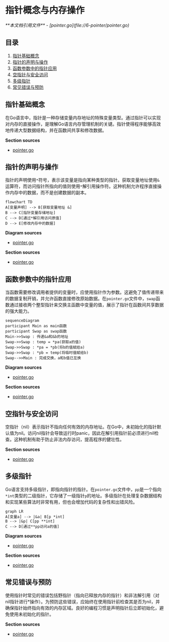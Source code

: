 # 指针概念与内存操作

<cite>
**本文档引用文件**   
- [pointer.go](file://6-pointer/pointer.go)
</cite>

## 目录
1. [指针基础概念](#指针基础概念)
2. [指针的声明与操作](#指针的声明与操作)
3. [函数参数中的指针应用](#函数参数中的指针应用)
4. [空指针与安全访问](#空指针与安全访问)
5. [多级指针](#多级指针)
6. [常见错误与预防](#常见错误与预防)

## 指针基础概念

在Go语言中，指针是一种存储变量内存地址的特殊变量类型。通过指针可以实现对内存的直接操作，是理解Go语言内存管理机制的关键。指针使得程序能够高效地传递大型数据结构，并在函数间共享和修改数据。

**Section sources**
- [pointer.go](file://6-pointer/pointer.go#L1-L43)

## 指针的声明与操作

指针的声明使用`*`符号，表示该变量是指向某种类型的指针。获取变量地址使用`&`运算符，而访问指针所指向的值则使用`*`解引用操作符。这种机制允许程序直接操作内存中的数据，而不是创建数据的副本。

```mermaid
flowchart TD
A[变量声明] --> B[获取变量地址 &]
B --> C[指针变量存储地址]
C --> D[通过*解引用访问原值]
D --> E[修改内存中的数据]
```

**Diagram sources**
- [pointer.go](file://6-pointer/pointer.go#L30-L33)

**Section sources**
- [pointer.go](file://6-pointer/pointer.go#L30-L33)

## 函数参数中的指针应用

当函数需要修改调用者提供的变量时，应使用指针作为参数。这避免了值传递带来的数据复制开销，并允许函数直接修改原始数据。在`pointer.go`文件中，`swap`函数通过接收两个整型指针来交换主函数中变量的值，展示了指针在函数间共享数据的强大能力。

```mermaid
sequenceDiagram
participant Main as main函数
participant Swap as swap函数
Main->>Swap : 传递&a和&b的地址
Swap->>Swap : temp = *pa(获取a的值)
Swap->>Swap : *pa = *pb(将b的值赋给a)
Swap->>Swap : *pb = temp(将临时值赋给b)
Swap-->>Main : 完成交换，a和b值已互换
```

**Diagram sources**
- [pointer.go](file://6-pointer/pointer.go#L13-L18)

**Section sources**
- [pointer.go](file://6-pointer/pointer.go#L13-L18)

## 空指针与安全访问

空指针（nil）表示指针不指向任何有效的内存地址。在Go中，未初始化的指针默认值为nil。访问nil指针会导致运行时panic，因此在解引用指针前必须进行nil检查。这种机制有助于防止非法内存访问，提高程序的健壮性。

**Section sources**
- [pointer.go](file://6-pointer/pointer.go#L30-L33)

## 多级指针

Go语言支持多级指针，即指向指针的指针。在`pointer.go`文件中，`pp`是一个指向`*int`类型的二级指针，它存储了一级指针`p`的地址。多级指针在处理复杂数据结构和实现某些算法时非常有用，但也会增加代码的复杂性和出错风险。

```mermaid
graph LR
A[变量a] --> |&a| B[p *int]
B --> |&p| C[pp **int]
C --> D[通过**pp访问a的值]
```

**Diagram sources**
- [pointer.go](file://6-pointer/pointer.go#L35-L39)

**Section sources**
- [pointer.go](file://6-pointer/pointer.go#L35-L39)

## 常见错误与预防

使用指针时常见的错误包括野指针（指向已释放内存的指针）和非法解引用（对nil指针进行*操作）。为预防这些错误，应始终在使用指针前检查其是否为nil，并确保指针始终指向有效的内存区域。良好的编程习惯是声明指针后立即初始化，避免使用未初始化的指针。

**Section sources**
- [pointer.go](file://6-pointer/pointer.go#L1-L43)